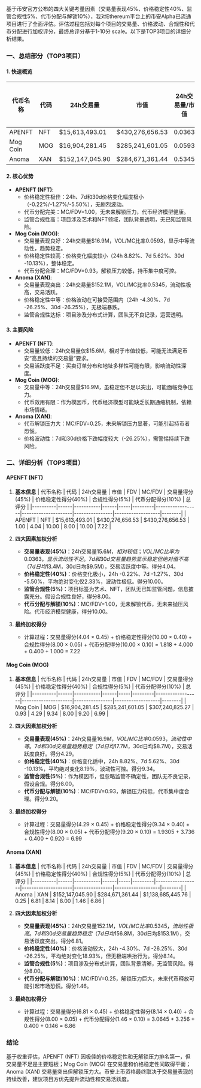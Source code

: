 基于币安官方公布的四大关键考量因素（交易量表现45%、价格稳定性40%、监管合规性5%、代币分配与解锁10%），我对Ethereum平台上的币安Alpha已流通项目进行了全面评估。评估过程包括对每个项目的交易量、价格波动、合规性和代币分配进行加权评分，最终总评分基于1-10分 scale。以下是TOP3项目的详细分析结果。

### 一、总结部分（TOP3项目）

#### 1. 快速概览
| 代币名称 | 代码 | 24h交易量 | 市值 | 24h交易量/市值 | FDV | MC/FDV | 总评分(1-10分) |
|----------|------|-----------|------|----------------|-----|---------|----------------|
| APENFT | NFT | $15,613,493.01 | $430,276,656.53 | 0.0363 | $430,276,656.53 | 1.00 | 7.22 |
| Mog Coin | MOG | $16,904,281.45 | $285,241,601.05 | 0.0593 | $307,240,825.27 | 0.93 | 6.99 |
| Anoma | XAN | $152,147,045.90 | $284,671,361.44 | 0.5345 | $1,138,685,445.76 | 0.25 | 6.86 |

#### 2. 核心优势
- **APENFT (NFT)**:
  - 价格稳定性极佳：24h、7d和30d价格变化幅度极小（-0.22%/-1.27%/-5.50%），无剧烈波动。
  - 代币分配完美：MC/FDV=1.00，无未来解锁压力，代币经济模型健康。
  - 监管合规性高：项目涉及艺术和NFT领域，团队背景透明，无已知监管风险。
- **Mog Coin (MOG)**:
  - 交易量表现良好：24h交易量$16.9M，VOL/MC比率0.0593，显示中等流动性，趋势稳定。
  - 价格稳定性较高：价格变化幅度较小（24h 8.82%、7d 5.62%、30d -10.13%），整体稳定。
  - 代币分配合理：MC/FDV=0.93，解锁压力较低，持币集中度可控。
- **Anoma (XAN)**:
  - 交易量表现突出：24h交易量$152.1M，VOL/MC比率0.5345，流动性极高，交易活跃。
  - 价格稳定性中等：价格波动在可接受范围内（24h -4.30%、7d -26.25%、30d -26.25%），无极端暴跌。
  - 监管合规性达标：项目涉及分布式计算，团队无不良记录，运营透明。

#### 3. 主要风险
- **APENFT (NFT)**:
  - 交易量较低：24h交易量仅$15.6M，相对于市值较低，可能无法满足币安“高且持续的交易量”要求。
  - 交易活跃度不足：买卖订单分布和地址多样性可能有限，影响流动性深度。
- **Mog Coin (MOG)**:
  - 交易量中等：24h交易量$16.9M，虽稳定但不足以突出，可能面临竞争压力。
  - 代币效用有限：作为模因币，代币经济模型可能缺乏长期通缩机制，依赖市场情绪。
- **Anoma (XAN)**:
  - 代币解锁压力大：MC/FDV=0.25，未来解锁压力显著，可能引起持币者恐慌。
  - 价格波动性：7d和30d价格下跌幅度较大（-26.25%），需警惕持续下跌风险。

### 二、详细分析（TOP3项目）

#### APENFT (NFT)
1. **基本信息**
   | 代币名称 | 代码 | 24h交易量 | 市值 | FDV | MC/FDV | 交易量得分(45%) | 价格稳定性得分(40%) | 合规性得分(5%) | 代币分配得分(10%) | 总评分 |
   |----------|------|-----------|------|-----|---------|------------------|---------------------|----------------|-------------------|--------|
   | APENFT | NFT | $15,613,493.01 | $430,276,656.53 | $430,276,656.53 | 1.00 | 4.04 | 10.00 | 8.00 | 10.00 | 7.22 |

2. **四大因素加权分析**
   - **交易量表现(45%)**：24h交易量$15.6M，相对较低；VOL/MC比率为0.0363，显示流动性不足。7d和30d交易量趋势显示稳定但绝对值不高（7d日均$13.4M，30d日均$9.5M），交易活跃度中等。得分4.04。
   - **价格稳定性(40%)**：价格变化极小，24h -0.22%、7d -1.27%、30d -5.50%，平均绝对变化仅2.33%，波动性极低。得分10.00。
   - **监管合规性(5%)**：项目标签为艺术、NFT，团队无已知监管问题，信息披露充分。假设合规性良好，得分8.00。
   - **代币分配与解锁(10%)**：MC/FDV=1.00，无未解锁代币，无未来抛压风险。代币经济模型健康，得分10.00。

3. **最终加权得分**
   - 计算过程：交易量得分(4.04 × 0.45) + 价格稳定性得分(10.00 × 0.40) + 合规性得分(8.00 × 0.05) + 代币分配得分(10.00 × 0.10) = 1.818 + 4.000 + 0.400 + 1.000 = 7.22

#### Mog Coin (MOG)
1. **基本信息**
   | 代币名称 | 代码 | 24h交易量 | 市值 | FDV | MC/FDV | 交易量得分(45%) | 价格稳定性得分(40%) | 合规性得分(5%) | 代币分配得分(10%) | 总评分 |
   |----------|------|-----------|------|-----|---------|------------------|---------------------|----------------|-------------------|--------|
   | Mog Coin | MOG | $16,904,281.45 | $285,241,601.05 | $307,240,825.27 | 0.93 | 4.29 | 9.34 | 8.00 | 9.20 | 6.99 |

2. **四大因素加权分析**
   - **交易量表现(45%)**：24h交易量$16.9M，VOL/MC比率0.0593，流动性中等。7d和30d交易量趋势稳定（7d日均$17.7M，30d日均$8.7M），交易活跃度良好。得分4.29。
   - **价格稳定性(40%)**：价格变化适中，24h 8.82%、7d 5.62%、30d -10.13%，平均绝对变化8.19%，波动性可控。得分9.34。
   - **监管合规性(5%)**：作为模因币，但忽略监管不确定性，团队无不良记录，假设合规。得分8.00。
   - **代币分配与解锁(10%)**：MC/FDV=0.93，解锁压力较低，代币集中度合理。得分9.20。

3. **最终加权得分**
   - 计算过程：交易量得分(4.29 × 0.45) + 价格稳定性得分(9.34 × 0.40) + 合规性得分(8.00 × 0.05) + 代币分配得分(9.20 × 0.10) = 1.9305 + 3.736 + 0.400 + 0.920 = 6.99

#### Anoma (XAN)
1. **基本信息**
   | 代币名称 | 代码 | 24h交易量 | 市值 | FDV | MC/FDV | 交易量得分(45%) | 价格稳定性得分(40%) | 合规性得分(5%) | 代币分配得分(10%) | 总评分 |
   |----------|------|-----------|------|-----|---------|------------------|---------------------|----------------|-------------------|--------|
   | Anoma | XAN | $152,147,045.90 | $284,671,361.44 | $1,138,685,445.76 | 0.25 | 6.81 | 8.14 | 8.00 | 1.46 | 6.86 |

2. **四大因素加权分析**
   - **交易量表现(45%)**：24h交易量$152.1M，VOL/MC比率0.5345，流动性极高。7d和30d交易量趋势稳定（7d日均$156.8M，30d日均$153.1M），交易活跃度突出。得分6.81。
   - **价格稳定性(40%)**：价格波动较大，24h -4.30%、7d -26.25%、30d -26.25%，平均绝对变化18.93%，但无极端哄抬行为。得分8.14。
   - **监管合规性(5%)**：项目涉及分布式计算，团队背景清晰，无监管风险。得分8.00。
   - **代币分配与解锁(10%)**：MC/FDV=0.25，解锁压力巨大，未来代币释放可能引起市场恐慌。得分1.46。

3. **最终加权得分**
   - 计算过程：交易量得分(6.81 × 0.45) + 价格稳定性得分(8.14 × 0.40) + 合规性得分(8.00 × 0.05) + 代币分配得分(1.46 × 0.10) = 3.0645 + 3.256 + 0.400 + 0.146 = 6.86

### 结论
基于权重评估，APENFT (NFT) 因极佳的价格稳定性和无解锁压力排名第一，但交易量不足是主要短板；Mog Coin (MOG) 在交易量和价格稳定性间取得平衡；Anoma (XAN) 交易量突出但解锁压力大。币安上币资格最终取决于交易量表现的持续改善，建议项目方优先提升流动性和交易活跃度。